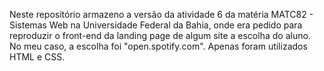 Neste repositório armazeno a versão da atividade 6 da matéria MATC82 - Sistemas Web na Universidade Federal da Bahia, onde era pedido para reproduzir o front-end da landing page de algum site a escolha do aluno. No meu caso, a escolha foi "open.spotify.com". Apenas foram utilizados HTML e CSS.
